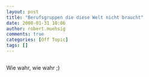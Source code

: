 ```yaml
---
layout: post
title: "Berufsgruppen die diese Welt nicht braucht"
date: 2008-01-31 10:06
author: robert.muehsig
comments: true
categories: [Off Topic]
tags: []
---
```

<p> <div class="wlWriterSmartContent" id="scid:5737277B-5D6D-4f48-ABFC-DD9C333F4C5D:688f3af2-d1d8-4eb3-afd6-0526aa1935ce" style="padding-right: 0px; display: inline; padding-left: 0px; padding-bottom: 0px; margin: 0px; padding-top: 0px"><div id="5b19b539-ae57-417a-be03-2aa9f5d217a1" style="margin: 0px; padding: 0px; display: inline;"><div><a href="http://www.youtube.com/watch?v=ko5CCSomDMY" target="_new"><img src="{{BASE_PATH}}/assets/wp-images/videof22e531bec70.jpg" galleryimg="no" onload="var downlevelDiv = document.getElementById('5b19b539-ae57-417a-be03-2aa9f5d217a1'); downlevelDiv.innerHTML = &quot;&lt;div&gt;&lt;object width=\&quot;425\&quot; height=\&quot;350\&quot;&gt;&lt;param name=\&quot;movie\&quot; value=\&quot;http://www.youtube.com/v/ko5CCSomDMY\&quot;&gt;&lt;\/param&gt;&lt;param name=\&quot;wmode\&quot; value=\&quot;transparent\&quot;&gt;&lt;\/param&gt;&lt;embed src=\&quot;http://www.youtube.com/v/ko5CCSomDMY\&quot; type=\&quot;application/x-shockwave-flash\&quot; wmode=\&quot;transparent\&quot; width=\&quot;425\&quot; height=\&quot;350\&quot;&gt;&lt;\/embed&gt;&lt;\/object&gt;&lt;\/div&gt;&quot;;" alt=""></a></div></div></div></p> <p>Wie wahr, wie wahr ;)</p>
